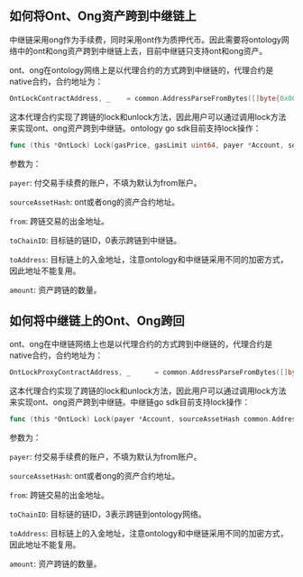 ## 如何将Ont、Ong资产跨到中继链上

中继链采用ong作为手续费，同时采用ont作为质押代币。因此需要将ontology网络中的ont和ong资产跨到中继链上去，目前中继链只支持ont和ong资产。

ont、ong在ontology网络上是以代理合约的方式跨到中继链的，代理合约是native合约，合约地址为：

```go
OntLockContractAddress, _    = common.AddressParseFromBytes([]byte{0x00, 0x00, 0x00, 0x00, 0x00, 0x00, 0x00, 0x00, 0x00, 0x00, 0x00, 0x00, 0x00, 0x00, 0x00, 0x00, 0x00, 0x00, 0x00, 0x0a})
```

这本代理合约实现了跨链的lock和unlock方法，因此用户可以通过调用lock方法来实现ont、ong资产跨到中继链。ontology go sdk目前支持lock操作：

```go
func (this *OntLock) Lock(gasPrice, gasLimit uint64, payer *Account, sourceAssetHash common.Address, from *Account, toChainID uint64, toAddress []byte, amount uint64) (common.Uint256, error) {}
```

参数为：

`payer`: 付交易手续费的账户，不填为默认为from账户。

`sourceAssetHash`: ont或者ong的资产合约地址。

`from`: 跨链交易的出金地址。

`toChainID`: 目标链的链ID，0表示跨链到中继链。

`toAddress`: 目标链上的入金地址，注意ontology和中继链采用不同的加密方式，因此地址不能复用。

`amount`: 资产跨链的数量。

## 如何将中继链上的Ont、Ong跨回

ont、ong在中继链网络上也是以代理合约的方式跨到中继链的，代理合约是native合约，合约地址为：

```go
OntLockProxyContractAddress, _      = common.AddressParseFromBytes([]byte{0x00, 0x00, 0x00, 0x00, 0x00, 0x00, 0x00, 0x00, 0x00, 0x00, 0x00, 0x00, 0x00, 0x00, 0x00, 0x00, 0x00, 0x00, 0x00, 0x07})
```

这本代理合约实现了跨链的lock和unlock方法，因此用户可以通过调用lock方法来实现ont、ong资产跨到中继链。中继链go sdk目前支持lock操作：

```go
func (this *OntLock) Lock(payer *Account, sourceAssetHash common.Address, from *Account, toChainID uint64, toAddress []byte, amount uint64) (common.Uint256, error) {}
```

参数为：

`payer`: 付交易手续费的账户，不填为默认为from账户。

`sourceAssetHash`: ont或者ong的资产合约地址。

`from`: 跨链交易的出金地址。

`toChainID`: 目标链的链ID，3表示跨链到ontology网络。

`toAddress`: 目标链上的入金地址，注意ontology和中继链采用不同的加密方式，因此地址不能复用。

`amount`: 资产跨链的数量。